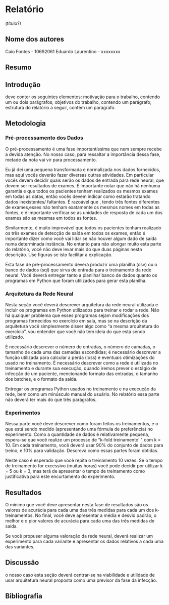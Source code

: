 # Relatório

(título?)

## Nome dos autores

Caio Fontes          - 10692061
Eduardo Laurentino   - xxxxxxxx

## Resumo

## Introdução

deve conter os seguintes elementos: motivação para o trabalho, contendo um ou dois parágrafos; objetivos do trabalho, contendo um parágrafo; estrutura do relatório a seguir, contém um parágrafo.

## Metodologia

### Pré-processamento dos Dados

O pré-processamento é uma fase importantíssima que nem sempre recebe a devida atenção. No nosso caso, para ressaltar a importância dessa fase, metade da nota vai vir para processamento.

Eu já dei uma pequena transformada e normalizada nos dados fornecidos, mas aqui vocês deverão fazer diversas outras atividades. Em particular vocês devem decidir quais serão os dados de entrada para rede neural, que devem ser resultados de exames. É importante notar que não há nenhuma garantia e que todos os pacientes tenham realizados os mesmos exames em todas as datas, então vocês devem indicar como estarão tratando dados inexistentes/ faltantes. É razoável que , tendo três fontes diferentes de exames,esses não tenham exatamente os mesmos nomes em todas as fontes, e é importante verificar se as unidades de resposta de cada um dos exames são as mesmas em todos as fontes.

Similarmente, é muito improvável que todos os pacientes tenham realizado os três exames de detecção de saída em todos os exames, então é importante dizer como você vai lidar se não houver algum dado de saída numa determinada instância. No entanto para não alongar muito esta parte do relatório, você não deve levar mais do que duas páginas nesta descrição. Use figuras se isto facilitar a explicação.

Esta fase de pré-processamento deverá produzir uma planilha (csv) ou o banco de dados (sql) que sirva de entrada para o treinamento da rede neural. Você deverá entregar tanto a planilha/ banco de dados quanto os programas em Python que foram utilizados para gerar esta planilha.

### Arquitetura da Rede Neural

Nesta seção você deverá descrever arquitetura da rede neural utilizada e incluir os programas em Python utilizados para treinar e rodar a rede. Não há qualquer problema que esses programas sejam modificações dos programas fornecidos no exercício em sala, mas se na descrição da arquitetura você simplesmente disser algo como “a mesma arquitetura do exercício”, vou entender que você não tem ideia do que está sendo utilizado.

É necessário descrever o número de entradas, o número de camadas, o tamanho de cada uma das camadas escondidas; é necessário descrever a função utilizada para calcular a perda (loss) e eventuais otimizações do usado no treinamento. É necessário descrever como a rede é utilizada no treinamento e durante sua execução, quando iremos prever o estágio de infecção de um paciente, mencionando formato das entradas, o tamanho dos batches, e o formato da saída.

Entregar os programas Python usados no treinamento e na execução da rede, bem como um minúsculo manual do usuário. No relatório essa parte não deverá ter mais do que três parágrafos.

### Experimentos

Nessa parte você deve descrever como foram feitos os treinamentos, e o que está sendo medido (apresentando uma fórmula de preferência) no experimento. Como a quantidade de dados é relativamente pequena, espera-se que você realize um processo de “k-fold treinamento’ ‘, com k = 10. Em cada treinamento, você deverá usar 90% do conjunto de dados para treino, e 10% para validação. Descreva como essas partes foram obtidas.

Neste caso é esperado que você repita o treinamento 10 vezes. Se o tempo de treinamento for excessivo (muitas horas) você pode decidir por utilizar k = 5 ou k = 3, mas terá de apresentar o tempo de treinamento como justificativa para este encurtamento do experimento.

## Resultados

O mínimo que você deve apresentar nesta fase de resultados são os valores de acurácia para cada uma das três medidas para cada um dos k-treinamentos. No final, você deve apresentar a média e desvio padrão, o melhor e o pior valores de acurácia para cada uma das três medidas de saída.

Se você propuser alguma valoração da rede neural, deverá realizar um experimento para cada variante e apresentar os dados relativos a cada uma das variantes.

## Discussão

o nosso caso esta seção deverá centrar-se na viabilidade e utilidade de usar arquitetura neural proposta como uma previsor da fase da infecção.

## Bibliografia
